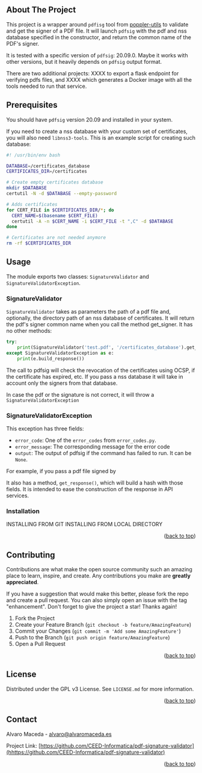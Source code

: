 <a name="readme-top"></a>

## About The Project

This project is a wrapper around `pdfisg` tool from [poppler-utils](https://poppler.freedesktop.org/) to validate and get the signer of a PDF file. It will launch `pdfsig` with the pdf and nss database specified in the constructor, and return the common name of the PDF's signer.

It is tested with a specific version of `pdfsig`: 20.09.0. Maybe it works with other versions, but it heavily depends on `pdfsig` output format.

There are two additional projects: XXXX to export a flask endpoint for verifying pdfs files, and XXXX which generates a Docker image with all the tools needed to run that service.


## Prerequisites

You should have `pdfsig` version 20.09 and installed in your system.

If you need to create a nss database with your custom set of certificates, you will also need `libnss3-tools`. This is an example script for creating such database:

```bash
#! /usr/bin/env bash

DATABASE=/certificates_database
CERTIFICATES_DIR=/certificates

# Create empty certificates database
mkdir $DATABASE
certutil -N -d $DATABASE --empty-password

# Adds certificates
for CERT_FILE in $CERTIFICATES_DIR/*; do
  CERT_NAME=$(basename $CERT_FILE)
  certutil -A -n $CERT_NAME -i $CERT_FILE -t ",C" -d $DATABASE
done

# Certificates are not needed anymore
rm -rf $CERTIFICATES_DIR
```


## Usage

The module exports two classes: `SignatureValidator` and `SignatureValidatorException`.

### SignatureValidator

`SignatureValidator` takes as parameters the path of a pdf file and, optionally, the directory path of an nss database of certificates. It will return the pdf's signer common name when you call the method get_signer. It has no other methods:

```python
try:
    print(SignatureValidator('test.pdf', '/certificates_database').get_signer())
except SignatureValidatorException as e:
    print(e.build_response())
```
The call to pdfsig will check the revocation of the certificates using OCSP, if the certificate has expired, etc. If you pass a nss database it will take in account only the signers from that database.

In case the pdf or the signature is not correct, it will throw a `SignatureValidatorException`

###  SignatureValidatorException

This exception has three fields:
- `error_code`: One of the `error_codes` from `error_codes.py`.
- `error_message`: The corresponding message for the error code
- `output`: The output of pdfsig if the command has failed to run. It can be `None`.

For example, if you pass a pdf file signed by

It also has a method, `get_response()`, which will build a hash with those fields. It is intended to ease the construction of the response in API services.

### Installation

INSTALLING FROM GIT
INSTALLING FROM LOCAL DIRECTORY

<p align="right">(<a href="#readme-top">back to top</a>)</p>


<!-- CONTRIBUTING -->
## Contributing

Contributions are what make the open source community such an amazing place to learn, inspire, and create. Any contributions you make are **greatly appreciated**.

If you have a suggestion that would make this better, please fork the repo and create a pull request. You can also simply open an issue with the tag "enhancement".
Don't forget to give the project a star! Thanks again!

1. Fork the Project
2. Create your Feature Branch (`git checkout -b feature/AmazingFeature`)
3. Commit your Changes (`git commit -m 'Add some AmazingFeature'`)
4. Push to the Branch (`git push origin feature/AmazingFeature`)
5. Open a Pull Request

<p align="right">(<a href="#readme-top">back to top</a>)</p>

<!-- LICENSE -->
## License

Distributed under the GPL v3 License. See `LICENSE.md` for more information.

<p align="right">(<a href="#readme-top">back to top</a>)</p>


<!-- CONTACT -->
## Contact

Alvaro Maceda - alvaro@alvaromaceda.es

Project Link: [https://github.com/CEED-Informatica/pdf-signature-validator](hhttps://github.com/CEED-Informatica/pdf-signature-validator)

<p align="right">(<a href="#readme-top">back to top</a>)</p>
